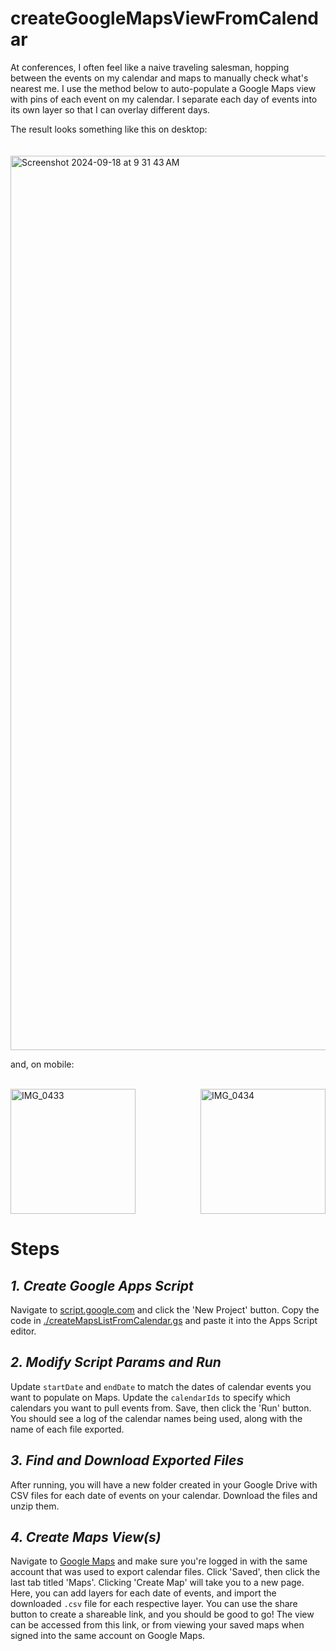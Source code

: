 # createGoogleMapsViewFromCalendar
At conferences, I often feel like a naive traveling salesman, hopping between the events on my calendar and maps to manually check what's nearest me. 
I use the method below to auto-populate a Google Maps view with pins of each event on my calendar. I separate each day of events into its own layer so that I can overlay different days. 

The result looks something like this on desktop:  
<br>  
<img width="1431" alt="Screenshot 2024-09-18 at 9 31 43 AM" src="https://github.com/user-attachments/assets/2e16b54d-cc68-4715-9604-fe58ffe95ff2">

and, on mobile:  
<br>  
<div style="display: flex; flex-direction: row; justify-content: space-between;">
  <img width="200" alt="IMG_0433" src="https://github.com/user-attachments/assets/e4a502fa-7d4d-429a-bbbb-5d7947a253e0">
  <img width="200" alt="IMG_0434" src="https://github.com/user-attachments/assets/a572a3a8-c035-406d-bbf4-bd5ac3d61506">
</div>

# Steps

## *1. Create Google Apps Script*
Navigate to [script.google.com](https://script.google.com) and click the 'New Project' button. Copy the code in [./createMapsListFromCalendar.gs](./createMapsListFromCalendar.gs) and paste it into the Apps Script editor. 

## *2. Modify Script Params and Run*
Update `startDate` and `endDate` to match the dates of calendar events you want to populate on Maps. Update the `calendarIds` to specify which calendars you want to pull events from. Save, then click the 'Run' button. You should see a log of the calendar names being used, along with the name of each file exported. 

## *3. Find and Download Exported Files*
After running, you will have a new folder created in your Google Drive with CSV files for each date of events on your calendar. Download the files and unzip them. 

## *4. Create Maps View(s)*
Navigate to [Google Maps](https://maps.google.com) and make sure you're logged in with the same account that was used to export calendar files. Click 'Saved', then click the last tab titled 'Maps'. Clicking 'Create Map' will take you to a new page. Here, you can add layers for each date of events, and import the downloaded `.csv` file for each respective layer. You can use the share button to create a shareable link, and you should be good to go! The view can be accessed from this link, or from viewing your saved maps when signed into the same account on Google Maps.
